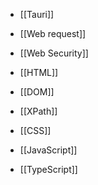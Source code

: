 - [[Tauri]]

- [[Web request]]
- [[Web Security]]
- [[HTML]]
- [[DOM]]
- [[XPath]]

- [[CSS]]

- [[JavaScript]]
- [[TypeScript]]